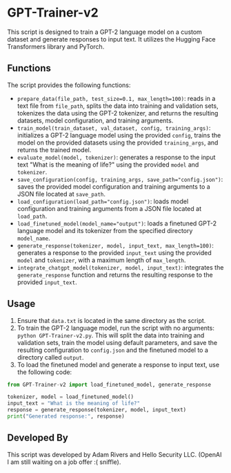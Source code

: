 # GPT-Trainer-v2

This script is designed to train a GPT-2 language model on a custom dataset and generate responses to input text. It utilizes the Hugging Face Transformers library and PyTorch.

## Functions

The script provides the following functions:

- `prepare_data(file_path, test_size=0.1, max_length=100)`: reads in a text file from `file_path`, splits the data into training and validation sets, tokenizes the data using the GPT-2 tokenizer, and returns the resulting datasets, model configuration, and training arguments.
- `train_model(train_dataset, val_dataset, config, training_args)`: initializes a GPT-2 language model using the provided `config`, trains the model on the provided datasets using the provided `training_args`, and returns the trained model.
- `evaluate_model(model, tokenizer)`: generates a response to the input text "What is the meaning of life?" using the provided `model` and `tokenizer`.
- `save_configuration(config, training_args, save_path="config.json")`: saves the provided model configuration and training arguments to a JSON file located at `save_path`.
- `load_configuration(load_path="config.json")`: loads model configuration and training arguments from a JSON file located at `load_path`.
- `load_finetuned_model(model_name="output")`: loads a finetuned GPT-2 language model and its tokenizer from the specified directory `model_name`.
- `generate_response(tokenizer, model, input_text, max_length=100)`: generates a response to the provided `input_text` using the provided `model` and `tokenizer`, with a maximum length of `max_length`.
- `integrate_chatgpt_model(tokenizer, model, input_text)`: integrates the `generate_response` function and returns the resulting response to the provided `input_text`.

## Usage

1. Ensure that `data.txt` is located in the same directory as the script.
2. To train the GPT-2 language model, run the script with no arguments: `python GPT-Trainer-v2.py`. This will split the data into training and validation sets, train the model using default parameters, and save the resulting configuration to `config.json` and the finetuned model to a directory called `output`.
3. To load the finetuned model and generate a response to input text, use the following code:

```python
from GPT-Trainer-v2 import load_finetuned_model, generate_response

tokenizer, model = load_finetuned_model()
input_text = "What is the meaning of life?"
response = generate_response(tokenizer, model, input_text)
print("Generated response:", response)
```

## Developed By

This script was developed by Adam Rivers and Hello Security LLC. (OpenAI I am still waiting on a job offer :( sniffle).
